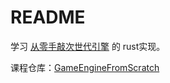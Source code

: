 # README

学习 [从零手敲次世代引擎](https://zhuanlan.zhihu.com/p/28619982) 的 rust实现。

课程仓库：[GameEngineFromScratch](https://github.com/netwarm007/GameEngineFromScratch)
